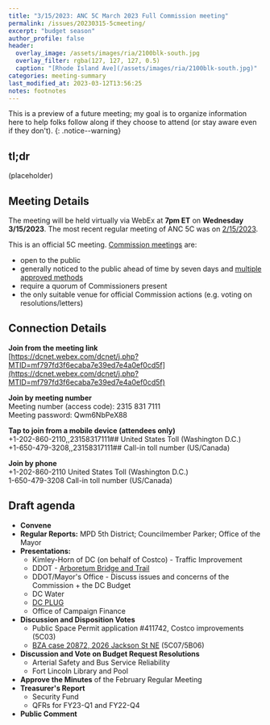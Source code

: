 ```yaml
---
title: "3/15/2023: ANC 5C March 2023 Full Commission meeting"
permalink: /issues/20230315-5cmeeting/
excerpt: "budget season"
author_profile: false
header:
  overlay_image: /assets/images/ria/2100blk-south.jpg
  overlay_filter: rgba(127, 127, 127, 0.5)
  caption: "[Rhode Island Ave](/assets/images/ria/2100blk-south.jpg)"
categories: meeting-summary
last_modified_at: 2023-03-12T13:56:25
notes: footnotes
---
```

This is a preview of a future meeting; my goal is to organize information here to help folks follow along if they choose to attend (or stay aware even if they don't).
{: .notice--warning}

## tl;dr
(placeholder)

## Meeting Details
The meeting will be held virtually via WebEx at **7pm ET** on **Wednesday 3/15/2023**. The most recent regular meeting of ANC 5C was on [2/15/2023](/issues/20220215-5cmeeting/).

This is an official 5C meeting. [Commission meetings](https://code.dccouncil.gov/us/dc/council/code/sections/1-309.11#(b)(1)) are:
- open to the public
- generally noticed to the public ahead of time by seven days and [multiple approved methods](https://code.dccouncil.gov/us/dc/council/code/sections/1-309.11#(c))
- require a quorum of Commissioners present
- the only suitable venue for official Commission actions (e.g. voting on resolutions/letters)

## Connection Details
**Join from the meeting link**<br/>
[https://dcnet.webex.com/dcnet/j.php?MTID=mf797fd3f6ecaba7e39ed7e4a0ef0cd5f](https://dcnet.webex.com/dcnet/j.php?MTID=mf797fd3f6ecaba7e39ed7e4a0ef0cd5f)

**Join by meeting number**<br/>
Meeting number (access code): 2315 831 7111<br/>
Meeting password: Qwm6NbPeX88

**Tap to join from a mobile device (attendees only)**<br/>
+1-202-860-2110,,23158317111## United States Toll (Washington D.C.)<br/>
+1-650-479-3208,,23158317111## Call-in toll number (US/Canada)

**Join by phone**<br/>
+1-202-860-2110 United States Toll (Washington D.C.)<br/>
1-650-479-3208 Call-in toll number (US/Canada)

## Draft agenda
- **Convene**
- **Regular Reports:** MPD 5th District; Councilmember Parker; Office of the Mayor
- **Presentations:**
  - Kimley-Horn of DC (on behalf of Costco) - Traffic Improvement
  - DDOT - [Arboretum Bridge and Trail](https://www.anacostiawaterfront.org/arboretumtrail)
  - DDOT/Mayor's Office - Discuss issues and concerns of the Commission + the DC Budget
  - DC Water
  - [DC PLUG](https://www.dcpluginfo.com/)
  - Office of Campaign Finance
- **Discussion and Disposition Votes**
  - Public Space Permit application #411742, Costco improvements (5C03)
  - [BZA case 20872, 2026 Jackson St NE](https://anc5c07.com/issues/2026jackson/) (5C07/5B06)
- **Discussion and Vote on Budget Request Resolutions**
  - Arterial Safety and Bus Service Reliability
  - Fort Lincoln Library and Pool
- **Approve the Minutes** of the February Regular Meeting
- **Treasurer's Report**
  - Security Fund
  - QFRs for FY23-Q1 and FY22-Q4
- **Public Comment**